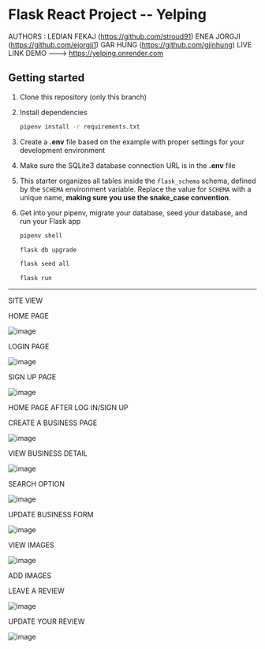 # Flask React Project -- Yelping
AUTHORS : LEDIAN FEKAJ (https://github.com/stroud91)    ENEA JORGJI (https://github.com/ejorgji1)   GAR HUNG (https://github.com/gjinhung)
LIVE LINK DEMO ---> https://yelping.onrender.com

## Getting started
1. Clone this repository (only this branch)

2. Install dependencies

      ```bash
      pipenv install -r requirements.txt
      ```

3. Create a **.env** file based on the example with proper settings for your
   development environment

4. Make sure the SQLite3 database connection URL is in the **.env** file

5. This starter organizes all tables inside the `flask_schema` schema, defined
   by the `SCHEMA` environment variable.  Replace the value for
   `SCHEMA` with a unique name, **making sure you use the snake_case
   convention**.

6. Get into your pipenv, migrate your database, seed your database, and run your Flask app

   ```bash
   pipenv shell
   ```

   ```bash
   flask db upgrade
   ```

   ```bash
   flask seed all
   ```

   ```bash
   flask run
   ```

--------------------------------------------------------------------------------------------------------------------------------------
SITE VIEW 


HOME PAGE 

![image](https://github.com/stroud91/ReactFlaskProject/assets/119982061/05f2932b-cbc7-40e9-a454-9dc9b7eec48a)

LOGIN PAGE

![image](https://github.com/stroud91/ReactFlaskProject/assets/119982061/50ca01ab-3398-438d-8568-952b8f175fa6)


SIGN UP PAGE

![image](https://github.com/stroud91/ReactFlaskProject/assets/119982061/ce976831-292d-4de7-9017-7d3712bf3338)


HOME PAGE AFTER LOG IN/SIGN UP



CREATE A BUSINESS PAGE

![image](https://github.com/stroud91/ReactFlaskProject/assets/119982061/3c76f7cf-5c77-41d7-9ca8-de0d3065bdf6)


VIEW BUSINESS DETAIL 

![image](https://github.com/stroud91/ReactFlaskProject/assets/119982061/7f56646f-ad6d-4300-9d89-a6b6490d7cfb)


SEARCH OPTION

![image](https://github.com/stroud91/ReactFlaskProject/assets/119982061/3ba14ca6-128a-4286-9bed-892aab9a807d)


UPDATE BUSINESS FORM 

![image](https://github.com/stroud91/ReactFlaskProject/assets/119982061/cf6e6fd3-85fd-4153-adff-17d439116ff2)


VIEW IMAGES

![image](https://github.com/stroud91/ReactFlaskProject/assets/119982061/6a8ca5b1-b26f-4ec5-a00a-2ff4145cbccb)


ADD IMAGES



LEAVE A REVIEW

![image](https://github.com/stroud91/ReactFlaskProject/assets/119982061/2d603908-2c77-4354-8f95-0606c0748f62)


UPDATE YOUR REVIEW

![image](https://github.com/stroud91/ReactFlaskProject/assets/119982061/295e9521-a928-442d-adb8-7910a2ac2ab3)




